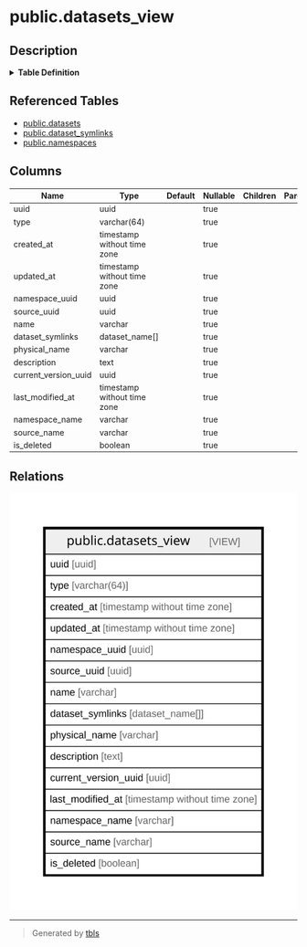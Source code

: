 # public.datasets_view

## Description

<details>
<summary><strong>Table Definition</strong></summary>

```sql
CREATE VIEW datasets_view AS (
 SELECT d.uuid,
    d.type,
    d.created_at,
    d.updated_at,
    d.namespace_uuid,
    d.source_uuid,
    d.name,
    array_agg(ROW((namespaces.name)::character varying(255), (symlinks.name)::character varying(255))::dataset_name) AS dataset_symlinks,
    d.physical_name,
    d.description,
    d.current_version_uuid,
    d.last_modified_at,
    d.namespace_name,
    d.source_name,
    d.is_deleted
   FROM ((datasets d
     JOIN dataset_symlinks symlinks ON ((d.uuid = symlinks.dataset_uuid)))
     JOIN namespaces ON ((symlinks.namespace_uuid = namespaces.uuid)))
  WHERE (d.is_hidden IS FALSE)
  GROUP BY d.uuid
)
```

</details>

## Referenced Tables

- [public.datasets](public.datasets.md)
- [public.dataset_symlinks](public.dataset_symlinks.md)
- [public.namespaces](public.namespaces.md)

## Columns

| Name | Type | Default | Nullable | Children | Parents | Comment |
| ---- | ---- | ------- | -------- | -------- | ------- | ------- |
| uuid | uuid |  | true |  |  |  |
| type | varchar(64) |  | true |  |  |  |
| created_at | timestamp without time zone |  | true |  |  |  |
| updated_at | timestamp without time zone |  | true |  |  |  |
| namespace_uuid | uuid |  | true |  |  |  |
| source_uuid | uuid |  | true |  |  |  |
| name | varchar |  | true |  |  |  |
| dataset_symlinks | dataset_name[] |  | true |  |  |  |
| physical_name | varchar |  | true |  |  |  |
| description | text |  | true |  |  |  |
| current_version_uuid | uuid |  | true |  |  |  |
| last_modified_at | timestamp without time zone |  | true |  |  |  |
| namespace_name | varchar |  | true |  |  |  |
| source_name | varchar |  | true |  |  |  |
| is_deleted | boolean |  | true |  |  |  |

## Relations

![er](public.datasets_view.svg)

---

> Generated by [tbls](https://github.com/k1LoW/tbls)
